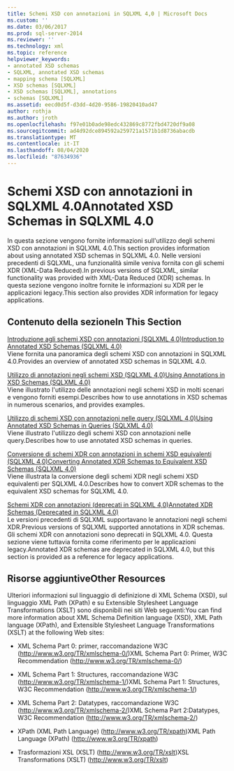 ```yaml
---
title: Schemi XSD con annotazioni in SQLXML 4,0 | Microsoft Docs
ms.custom: ''
ms.date: 03/06/2017
ms.prod: sql-server-2014
ms.reviewer: ''
ms.technology: xml
ms.topic: reference
helpviewer_keywords:
- annotated XSD schemas
- SQLXML, annotated XSD schemas
- mapping schema [SQLXML]
- XSD schemas [SQLXML]
- XSD schemas [SQLXML], annotations
- schemas [SQLXML]
ms.assetid: eecd0d5f-d3dd-4d20-9586-19820410ad47
author: rothja
ms.author: jroth
ms.openlocfilehash: f97e01b0ade98edc432869c8772fbd4720df9a08
ms.sourcegitcommit: ad4d92dce894592a259721a1571b1d8736abacdb
ms.translationtype: MT
ms.contentlocale: it-IT
ms.lasthandoff: 08/04/2020
ms.locfileid: "87634936"
---
```

# <a name="annotated-xsd-schemas-in-sqlxml-40"></a><span data-ttu-id="50e09-102">Schemi XSD con annotazioni in SQLXML 4.0</span><span class="sxs-lookup"><span data-stu-id="50e09-102">Annotated XSD Schemas in SQLXML 4.0</span></span>
  <span data-ttu-id="50e09-103">In questa sezione vengono fornite informazioni sull'utilizzo degli schemi XSD con annotazioni in SQLXML 4.0.</span><span class="sxs-lookup"><span data-stu-id="50e09-103">This section provides information about using annotated XSD schemas in SQLXML 4.0.</span></span> <span data-ttu-id="50e09-104">Nelle versioni precedenti di SQLXML, una funzionalità simile veniva fornita con gli schemi XDR (XML-Data Reduced).</span><span class="sxs-lookup"><span data-stu-id="50e09-104">In previous versions of SQLXML, similar functionality was provided with XML-Data Reduced (XDR) schemas.</span></span> <span data-ttu-id="50e09-105">In questa sezione vengono inoltre fornite le informazioni su XDR per le applicazioni legacy.</span><span class="sxs-lookup"><span data-stu-id="50e09-105">This section also provides XDR information for legacy applications.</span></span>  
  
## <a name="in-this-section"></a><span data-ttu-id="50e09-106">Contenuto della sezione</span><span class="sxs-lookup"><span data-stu-id="50e09-106">In This Section</span></span>  
 [<span data-ttu-id="50e09-107">Introduzione agli schemi XSD con annotazioni &#40;SQLXML 4,0&#41;</span><span class="sxs-lookup"><span data-stu-id="50e09-107">Introduction to Annotated XSD Schemas &#40;SQLXML 4.0&#41;</span></span>](introduction-to-annotated-xsd-schemas-sqlxml-4-0.md)  
 <span data-ttu-id="50e09-108">Viene fornita una panoramica degli schemi XSD con annotazioni in SQLXML 4.0.</span><span class="sxs-lookup"><span data-stu-id="50e09-108">Provides an overview of annotated XSD schemas in SQLXML 4.0.</span></span>  
  
 [<span data-ttu-id="50e09-109">Utilizzo di annotazioni negli schemi XSD &#40;SQLXML 4,0&#41;</span><span class="sxs-lookup"><span data-stu-id="50e09-109">Using Annotations in XSD Schemas &#40;SQLXML 4.0&#41;</span></span>](../../sqlxml-annotated-xsd-schemas-using/using-annotations-in-xsd-schemas-sqlxml-4-0.md)  
 <span data-ttu-id="50e09-110">Viene illustrato l'utilizzo delle annotazioni negli schemi XSD in molti scenari e vengono forniti esempi.</span><span class="sxs-lookup"><span data-stu-id="50e09-110">Describes how to use annotations in XSD schemas in numerous scenarios, and provides examples.</span></span>  
  
 [<span data-ttu-id="50e09-111">Utilizzo di schemi XSD con annotazioni nelle query &#40;SQLXML 4,0&#41;</span><span class="sxs-lookup"><span data-stu-id="50e09-111">Using Annotated XSD Schemas in Queries &#40;SQLXML 4.0&#41;</span></span>](using-annotated-xsd-schemas-in-queries-sqlxml-4-0.md)  
 <span data-ttu-id="50e09-112">Viene illustrato l'utilizzo degli schemi XSD con annotazioni nelle query.</span><span class="sxs-lookup"><span data-stu-id="50e09-112">Describes how to use annotated XSD schemas in queries.</span></span>  
  
 [<span data-ttu-id="50e09-113">Conversione di schemi XDR con annotazioni in schemi XSD equivalenti &#40;SQLXML 4,0&#41;</span><span class="sxs-lookup"><span data-stu-id="50e09-113">Converting Annotated XDR Schemas to Equivalent XSD Schemas &#40;SQLXML 4.0&#41;</span></span>](converting-annotated-xdr-schemas-to-equivalent-xsd-schemas-sqlxml-4-0.md)  
 <span data-ttu-id="50e09-114">Viene illustrata la conversione degli schemi XDR negli schemi XSD equivalenti per SQLXML 4.0.</span><span class="sxs-lookup"><span data-stu-id="50e09-114">Describes how to convert XDR schemas to the equivalent XSD schemas for SQLXML 4.0.</span></span>  
  
 [<span data-ttu-id="50e09-115">Schemi XDR con annotazioni &#40;deprecati in SQLXML 4,0&#41;</span><span class="sxs-lookup"><span data-stu-id="50e09-115">Annotated XDR Schemas &#40;Deprecated in SQLXML 4.0&#41;</span></span>](annotated-xdr-schemas-deprecated-in-sqlxml-4-0.md)  
 <span data-ttu-id="50e09-116">Le versioni precedenti di SQLXML supportavano le annotazioni negli schemi XDR.</span><span class="sxs-lookup"><span data-stu-id="50e09-116">Previous versions of SQLXML supported annotations in XDR schemas.</span></span> <span data-ttu-id="50e09-117">Gli schemi XDR con annotazioni sono deprecati in SQLXML 4.0. Questa sezione viene tuttavia fornita come riferimento per le applicazioni legacy.</span><span class="sxs-lookup"><span data-stu-id="50e09-117">Annotated XDR schemas are deprecated in SQLXML 4.0, but this section is provided as a reference for legacy applications.</span></span>  
  
## <a name="other-resources"></a><span data-ttu-id="50e09-118">Risorse aggiuntive</span><span class="sxs-lookup"><span data-stu-id="50e09-118">Other Resources</span></span>  
 <span data-ttu-id="50e09-119">Ulteriori informazioni sul linguaggio di definizione di XML Schema (XSD), sul linguaggio XML Path (XPath) e su Extensible Stylesheet Language Transformations (XSLT) sono disponibili nei siti Web seguenti:</span><span class="sxs-lookup"><span data-stu-id="50e09-119">You can find more information about XML Schema Definition language (XSD), XML Path language (XPath), and Extensible Stylesheet Language Transformations (XSLT) at the following Web sites:</span></span>  
  
-   <span data-ttu-id="50e09-120">XML Schema Part 0: primer, raccomandazione W3C (http://www.w3.org/TR/xmlschema-0/)</span><span class="sxs-lookup"><span data-stu-id="50e09-120">XML Schema Part 0: Primer, W3C Recommendation (http://www.w3.org/TR/xmlschema-0/)</span></span>  
  
-   <span data-ttu-id="50e09-121">XML Schema Part 1: Structures, raccomandazione W3C (http://www.w3.org/TR/xmlschema-1/)</span><span class="sxs-lookup"><span data-stu-id="50e09-121">XML Schema Part 1: Structures, W3C Recommendation (http://www.w3.org/TR/xmlschema-1/)</span></span>  
  
-   <span data-ttu-id="50e09-122">XML Schema Part 2: Datatypes, raccomandazione W3C (http://www.w3.org/TR/xmlschema-2/)</span><span class="sxs-lookup"><span data-stu-id="50e09-122">XML Schema Part 2:Datatypes, W3C Recommendation (http://www.w3.org/TR/xmlschema-2/)</span></span>  
  
-   <span data-ttu-id="50e09-123">XPath (XML Path Language) (http://www.w3.org/TR/xpath)</span><span class="sxs-lookup"><span data-stu-id="50e09-123">XML Path Language (XPath) (http://www.w3.org/TR/xpath)</span></span>  
  
-   <span data-ttu-id="50e09-124">Trasformazioni XSL (XSLT) (http://www.w3.org/TR/xslt)</span><span class="sxs-lookup"><span data-stu-id="50e09-124">XSL Transformations (XSLT) (http://www.w3.org/TR/xslt)</span></span>  
  
  
